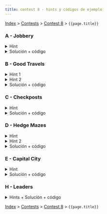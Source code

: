 ```yaml
---
title: contest 8 - hints y códigos de ejemplo
---
```


[Index](../index) > [Contests](../contests) > [Contest 8](../contests#contest-8) > ```{{page.title}}```

### A - Jobbery
<details> 
  <summary>Hint</summary>
  Básicamente nos piden encontrar todos los nodos pertenecientes a la SCC raíz del DAG de SCCs (si es que hay). Si no hay una única SCC raíz para todo el DAG, entonces no hay ningún senador peligroso.
</details>
<details> 
  <summary>Solución + código</summary>
  <p>
  Notar que encontrar la SCC raíz del DAG es equivalente a encontrar la (única) SCC hoja del DAG inverso (invirtiendo la dirección de las aristas). Corremos entonces tarjan sobre el grafo inverso y la primera vez que detectemos una SCC esa es una SCC hoja. Para chequear si dicha ese SCC es raíz del grafo original, corremos un DFS partiendo de un nodo cualquiera de dicha SCC y vemos si llegamos a todos los nodos, en cuyo caso todos los nodos de la SCC que encontramos son los senadores peligrosos. Para evitar seguir explorando más SCCs innecesariamente, una vez que ya encontramos la primera SCC interrumpimos la exploración (se puede hacer retornando true en el dfs).
  </p>
  <a href="https://github.com/PabloMessina/Competitive-Programming-Material/blob/master/Solved%20problems/acm.timus.ru/1198_Jobbery.cpp">Código de ejemplo</a>
</details>

### B - Good Travels
<details> 
  <summary>Hint 1</summary>
  Si el equipo llega a una ciudad u, el recorrido optimo siempre va a pasar por todas las ciudades v tales que v es alcanzable desde u y u es alcanzable desde v. Si un recorrido optimo no hiciera esto, siempre podriamos visitar esa ciudad v que nos falto, volver a u, y luego continuar el recorrido, mejorando el optimo.
</details>
<details> 
  <summary>Hint 2</summary>
  Otra manera de plantear el hint anterior es: Si un recorrido pasa por una componente fuertemente conexa, entonces visita todos los nodos de esa componente.
</details>
<details> 
  <summary>Solución + código</summary>
  <p>
  Dado el grafo de ciudades, obtener el DAG de componentes fuertemente conexas. Para cada componente calcular la suma de f_i para sus nodos. Luego el problema se reduce a encontrar el camino con la suma de f_i mas alta en el DAG de componentes fuertemente conexas, lo que puede hacerse en tiempo lineal.
  </p>
  <a href="https://github.com/ProgramacionCompetitivaPUC/IIC2553-2019-2/blob/master/code_samples/contest8/B_Good_Travels.cpp">Código de ejemplo</a>
</details>

### C - Checkposts
<details> 
  <summary>Hint</summary>
  Cada checkpost puede proteger la SCC a la que pertenece y nada más. Por lo que basta con poner un checkpost por SCC, y como queremos minimizar el costo escogemos el nodo más barato en cada SCC, pero pueden haber empates ...
</details>
<details> 
  <summary>Solución + código</summary>
  Corremos tarjan y encontramos todos los SCCs, por cada SCC encontramos el nodo de costo mínimo y cuántos nodos dentro de la SCC empatan a ese costo mínimo. El costo total es la sumatoria sobre el costo mínimo de cada SCC. Las formas de lograrlo es la productoria sobre la frecuencia del costo mínimo en cada SCC. <a href="https://github.com/PabloMessina/Competitive-Programming-Material/blob/master/Solved%20problems/Codeforces/427C_Checkposts.cpp">Código de ejemplo</a>
</details>

### D - Hedge Mazes
<details> 
  <summary>Hint</summary>
  <p>
  Supongamos que tenemos un camino simple entre los nodos S y T. Tomemos una arista (u,v) cualquiera de este camino. Tenemos dos opciones:
  </p>
  <ol>
    <li>
        Hay un camino entre u y v que no utiliza la arista (u,v)
    </li>
    <li>
        La arista (u,v) es el unico camino entre los nodos u y v
    </li>
  </ol>
  <p>
  Si estamos en el primer caso, entonces hay otro camino simple entre los nodos S y T que no utiliza la arista (u,v).
  </p>
</details>
<details> 
  <summary>Hint 2</summary>
  Si tomamos un camino simple entre S y T, este camino simple es unico si y solo si todas las aristas en este camino son aristas de corte.
</details>
<details> 
  <summary>Solución + código</summary>
  <p>
  Como dicen los hints, la solucion para cada query (S,T) consiste en encontrar un camino simple entre S y T y luego revisar que todas las aristas utilizadas sean aristas de corte. Para realizar esto eficientemente se puede utilizar binary lifting.
  </p>
  <a href="https://github.com/ProgramacionCompetitivaPUC/IIC2553-2019-2/blob/master/code_samples/contest8/D_Hedge_Mazes.cpp">Código de ejemplo</a>
</details>

### E - Capital City
<details> 
  <summary>Hint</summary>
  Lo mismo que el A - Jobbery pero al revés.
</details>
<details> 
  <summary>Solución + código</summary>
  Lo mismo que el A - Jobbery pero al revés. <a href="https://github.com/PabloMessina/Competitive-Programming-Material/blob/master/Solved%20problems/SPOJ/CAPCITY_CapitalCity.cpp">Código de ejemplo</a>
</details>

### H - Leaders
<details> 
  <summary>Hints + Solución + código</summary>
  Leer los comentarios dentro del código. Para hacer la lectura más ordenada, partir leyendo desde el main. El código está <strong>MUY</strong> comentado. <a href="https://github.com/PabloMessina/Competitive-Programming-Material/blob/master/Solved%20problems/Codeforces/97E_Leaders.cpp">Código de ejemplo</a>
</details>

<!-- <details> 
  <summary>Hint</summary>   
</details>
<details> 
  <summary>Solución + código</summary>
  <a href="">Código de ejemplo</a>
</details> -->

[Index](../index) > [Contests](../contests) > [Contest 8](../contests#contest-8) > ```{{page.title}}```
